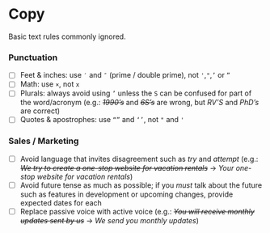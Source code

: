# Copy
Basic text rules commonly ignored.

### Punctuation

- [ ] Feet & inches: use `′` and `″` (prime / double prime), not `'`,`"`,`’` or `”`
- [ ] Math: use `×`, not `x`
- [ ] Plurals: always avoid using `’` unless the `S` can be confused for part of the word/acronym (e.g.: _~~1990’s~~_ and _~~6S’s~~_ are wrong, but _RV’S_ and _PhD’s_ are correct)
- [ ] Quotes & apostrophes: use `“”` and `‘’`, not `"` and `'`

### Sales / Marketing

- [ ] Avoid language that invites disagreement such as _try_ and _attempt_ (e.g.: _~~We try to create a one-stop website for vacation rentals~~_ → _Your one-stop website for vacation rentals_)
- [ ] Avoid future tense as much as possible; if you _must_ talk about the future such as features in development or upcoming changes, provide expected dates for each
- [ ] Replace passive voice with active voice (e.g.: _~~You will receive monthly updates sent by us~~_ → _We send you monthly updates_)
